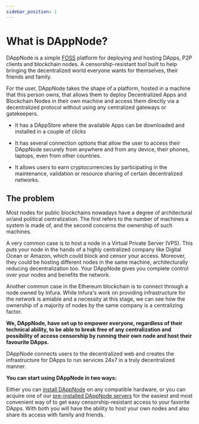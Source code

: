 ```yaml
---
sidebar_position: 1
---
```


# What is DAppNode?

DAppNode is a simple [FOSS](https://en.wikipedia.org/wiki/Free_and_open-source_software) platform for deploying and hosting DApps, P2P clients and blockchain nodes. A censorship-resistant tool built to help bringing the decentralized world everyone wants for themselves, their friends and family.

For the user, DAppNode takes the shape of a platform, hosted in a machine that this person owns, that allows them to deploy Decentralized Apps and Blockchain Nodes in their own machine and access them directly via a decentralized protocol without using any centralized gateways or gatekeepers.

- It has a DAppStore where the available Apps can be downloaded and installed in a couple of clicks

- It has several connection options that allow the user to access their DAppNode securely from anywhere and from any device, their phones, laptops, even from other countries.

- It allows users to earn cryptocurrencies by participating in the maintenance, validation or resource sharing of certain decentralized networks.

## The problem

Most nodes for public blockchains nowadays have a degree of architectural or/and political centralization. The first refers to the number of machines a system is made of, and the second concerns the ownership of such machines.

A very common case is to host a node in a Virtual Private Server (VPS). This puts your node in the hands of a highly centralized company like Digital Ocean or Amazon, which could block and censor your access. Moreover, they could be hosting different nodes in the same machine, architecturally reducing decentralization too. Your DAppNode gives you complete control over your nodes and benefits the network.

Another common case in the Ethereum blockchain is to connect through a node owned by Infura. While Infura's work on providing infrastructure for the network is amiable and a necessity at this stage, we can see how the ownership of a majority of nodes by the same company is a centralizing factor.

**We, DAppNode, have set up to empower everyone, regardless of their technical ability, to be able to break free of any centralization and possibility of access censorship by running their own node and host their favourite DApps.**

DAppNode connects users to the decentralized web and creates the infrastructure for DApps to run services 24x7 in a truly decentralized manner.

**You can start using DAppNode in two ways:**

Either you can [install DAppNode](https://install.dappnode.io) on any compatible hardware, or you can acquire one of our [pre-installed DAppNode servers](https://shop.dappnode.io) for the easiest and most convenient way of to get easy censorship-resistant access to your favorite DApps. With both you will have the ability to host your own nodes and also share its access with family and friends.
